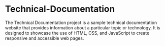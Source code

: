 # Technical-Documentation

The Technical Documentation project is a sample technical documentation website that provides information about a particular topic or technology. It is designed to showcase the use of HTML, CSS, and JavaScript to create responsive and accessible web pages.
